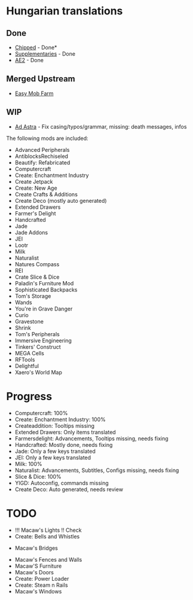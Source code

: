 # Hungarian translations 

## Done

- [Chipped](https://modrinth.com/mod/chipped) - Done*
- [Supplementaries](https://modrinth.com/mod/supplementaries) - Done
- [AE2](https://modrinth.com/mod/ae2) - Done

## Merged Upstream
- [Easy Mob Farm](https://modrinth.com/mod/easy-mob-farm)

## WIP
- [Ad Astra](https://modrinth.com/mod/ad-astra/) - Fix casing/typos/grammar, missing: death messages, infos

The following mods are included:

- Advanced Peripherals
- AntiblocksRechiseled
- Beautify: Refabricated
- Computercraft
- Create: Enchantment Industry
- Create Jetpack
- Create: New Age
- Create Crafts & Additions
- Create Deco (mostly auto generated)
- Extended Drawers
- Farmer's Delight
- Handcrafted
- Jade
- Jade Addons
- JEI
- Lootr
- Milk
- Naturalist
- Natures Compass
- REI
- Crate Slice & Dice
- Paladin's Furniture Mod
- Sophisticated Backpacks
- Tom's Storage
- Wands
- You're in Grave Danger
- Curio
- Gravestone
- Shrink
- Tom's Peripherals
- Immersive Engineering
- Tinkers' Construct
- MEGA Cells
- RFTools
- Delightful
- Xaero's World Map

# Progress
- Computercraft: 100%
- Create: Enchantment Industry: 100%
- Createaddition: Tooltips missing
- Extended Drawers: Only items translated
- Farmersdelight: Advancements, Tooltips missing, needs fixing
- Handcrafted: Mostly done, needs fixing
- Jade: Only a few keys translated
- JEI: Only a few keys translated
- Milk: 100%
- Naturalist: Advancements, Subtitles, Configs missing, needs fixing
- Slice & Dice: 100%
- YIGD: Autoconfig, commands missing
- Create Deco: Auto generated, needs review

# TODO
- !!! Macaw's Lights !! Check
- Create: Bells and Whistles
+ Macaw's Bridges
- Macaw's Fences and Walls
- Macaw'S Furniture
- Macaw's Doors
- Create: Power Loader
- Create: Steam n Rails
- Macaw's Windows
